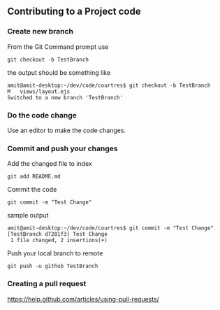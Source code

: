 ## Contributing to a Project code

### Create new branch

From the Git Command prompt use

```
git checkout -b TestBranch
```

the output should be something like

```
amit@amit-desktop:~/dev/code/courtres$ git checkout -b TestBranch
M	views/layout.ejs
Switched to a new branch 'TestBranch'
```

### Do the code change
Use an editor to make the code changes.

### Commit and push your changes
Add the changed file to index

```
git add README.md
```

Commit the code

```
git commit -m "Test Change"
```

sample output

```
amit@amit-desktop:~/dev/code/courtres$ git commit -m "Test Change"
[TestBranch d7201f3] Test Change
 1 file changed, 2 insertions(+)
```

Push your local branch to remote

```
git push -u github TestBranch
```

### Creating a pull request

https://help.github.com/articles/using-pull-requests/
